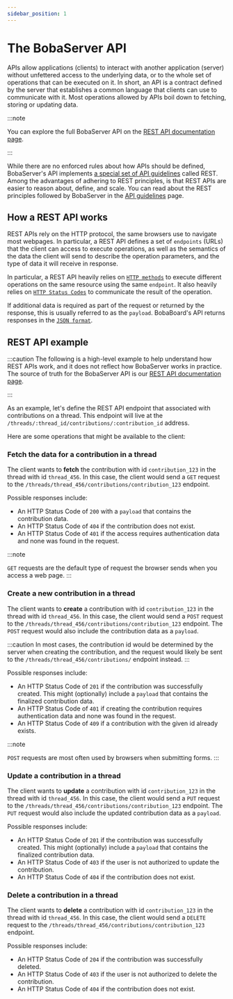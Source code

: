 ```yaml
---
sidebar_position: 1
---
```


# The BobaServer API

APIs allow applications (clients) to interact with another application (server) without unfettered access to the underlying data, or to the whole set of operations that can be executed on it. In short, an API is a contract defined by the server that establishes a common language that clients can use to communicate with it. Most operations allowed by APIs boil down to fetching, storing or updating data.

:::note

You can explore the full BobaServer API on the [REST API documentation page](/docs/engineering/rest-api/).

:::

While there are no enforced rules about how APIs should be defined, BobaServer's API implements [a special set of API guidelines](https://www.redhat.com/en/topics/api/what-is-a-rest-api) called REST. Among the advantages of adhering to REST principles, is that REST APIs are easier to reason about, define, and scale. You can read about the REST principles followed by BobaServer in the [API guidelines](./API-guidelines) page.

## How a REST API works

REST APIs rely on the HTTP protocol, the same browsers use to navigate most webpages. In particular, a REST API defines a set of `endpoints` (URLs) that the client can access to execute operations, as well as the semantics of the data the client will send to describe the operation parameters, and the type of data it will receive in response.

In particular, a REST API heavily relies on [`HTTP methods`](https://www.restapitutorial.com/lessons/httpmethods.html) to execute different operations on the same resource using the same `endpoint`. It also heavily relies on [`HTTP Status Codes`](https://httpstatuses.com/) to communicate the result of the operation.

If additional data is required as part of the request or returned by the response, this is usually referred to as the `payload`. BobaBoard's API returns responses in the [`JSON format`](https://developer.mozilla.org/en-US/docs/Learn/JavaScript/Objects/JSON).

## REST API example

:::caution
The following is a high-level example to help understand how REST APIs work, and it does not reflect how BobaServer works in practice. The source of truth for the BobaServer API is our [REST API documentation page](/docs/engineering/rest-api/).

:::

As an example, let's define the REST API endpoint that associated with contributions on a thread. This endpoint will live at the `/threads/:thread_id/contributions/:contribution_id` address.

Here are some operations that might be available to the client:

### Fetch the data for a contribution in a thread

The client wants to **fetch** the contribution with id `contribution_123` in the thread with id `thread_456`. In this case, the client would send a `GET` request to the `/threads/thread_456/contributions/contribution_123` endpoint.

Possible responses include:

- An HTTP Status Code of `200` with a `payload` that contains the contribution data.
- An HTTP Status Code of `404` if the contribution does not exist.
- An HTTP Status Code of `401` if the access requires authentication data and none was found in the request.

:::note

`GET` requests are the default type of request the browser sends when you access a web page.
:::

### Create a new contribution in a thread

The client wants to **create** a contribution with id `contribution_123` in the thread with id `thread_456`. In this case, the client would send a `POST` request to the `/threads/thread_456/contributions/contribution_123` endpoint. The `POST` request would also include the contribution data as a `payload`.

:::caution
In most cases, the contribution id would be determined by the server when creating the contribution, and the request would likely be sent to the `/threads/thread_456/contributions/` endpoint instead.
:::

Possible responses include:

- An HTTP Status Code of `201` if the contribution was successfully created. This might (optionally) include a `payload` that contains the finalized contribution data.
- An HTTP Status Code of `401` if creating the contribution requires authentication data and none was found in the request.
- An HTTP Status Code of `409` if a contribution with the given id already exists.

:::note

`POST` requests are most often used by browsers when submitting forms.
:::

### Update a contribution in a thread

The client wants to **update** a contribution with id `contribution_123` in the thread with id `thread_456`. In this case, the client would send a `PUT` request to the `/threads/thread_456/contributions/contribution_123` endpoint. The `PUT` request would also include the updated contribution data as a `payload`.

Possible responses include:

- An HTTP Status Code of `201` if the contribution was successfully created. This might (optionally) include a `payload` that contains the finalized contribution data.
- An HTTP Status Code of `403` if the user is not authorized to update the contribution.
- An HTTP Status Code of `404` if the contribution does not exist.

### Delete a contribution in a thread

The client wants to **delete** a contribution with id `contribution_123` in the thread with id `thread_456`. In this case, the client would send a `DELETE` request to the `/threads/thread_456/contributions/contribution_123` endpoint.

Possible responses include:

- An HTTP Status Code of `204` if the contribution was successfully deleted.
- An HTTP Status Code of `403` if the user is not authorized to delete the contribution.
- An HTTP Status Code of `404` if the contribution does not exist.
